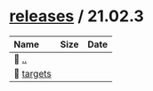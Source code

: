 ---
---

# [releases](/releases/) / 21.02.3


| Name | Size | Date |
|:---|---:|---|
| 📁 [..](../) | | |
| 📁 [targets](targets) | | |

